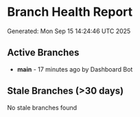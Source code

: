 # Branch Health Report
Generated: Mon Sep 15 14:24:46 UTC 2025

## Active Branches
- **main** - 17 minutes ago by Dashboard Bot

## Stale Branches (>30 days)
No stale branches found
